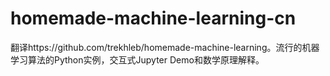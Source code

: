 # homemade-machine-learning-cn
翻译https://github.com/trekhleb/homemade-machine-learning。流行的机器学习算法的Python实例，交互式Jupyter Demo和数学原理解释。
